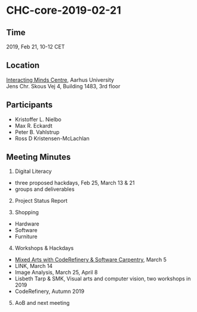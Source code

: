 # CHC-core-2019-02-21 #

## Time ##
2019, Feb 21, 10-12 CET

## Location ##
[Interacting Minds Centre](http://www.au.dk/om/organisation/find-au/bygningskort/?b=1483), Aarhus University  
Jens Chr. Skous Vej 4, Building 1483, 3rd floor

## Participants ##
[//]: # (- Henning Horn)
[//]: # (- Kenneth Enevoldsen)
[//]: # (- Oliver S. Jarvis)
- Kristoffer L. Nielbo
- Max R. Eckardt
- Peter B. Vahlstrup
- Ross D Kristensen-McLachlan

## Meeting Minutes ##

1. Digital Literacy
  - three proposed hackdays, Feb 25, March 13 & 21
  - groups and deliverables

2. Project Status Report

3. Shopping
  - Hardware
  - Software
  - Furniture

4. Workshops & Hackdays
  - [Mixed Arts with CodeRefinery & Software Carpentry](https://kln-courses.github.io/mixed-arts/), March 5
  - LINK, March 14
  - Image Analysis, March 25, April 8
  - Lisbeth Tarp & SMK, Visual arts and computer vision, two workshops in 2019
  - CodeRefinery, Autumn 2019

5. AoB and next meeting
